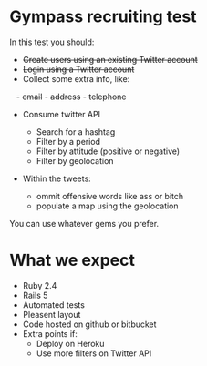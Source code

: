 # Gympass recruiting test
In this test you should:
- ~~Create users using an existing Twitter account~~
- ~~Login using a Twitter account~~
- Collect some extra info, like:

    - ~~email~~
    - ~~address~~
    - ~~telephone~~

-  Consume twitter API
    - Search for a hashtag
    - Filter by a period
    - Filter by attitude (positive or negative)
	- Filter by geolocation

- Within the tweets:
    - ommit offensive words like ass or bitch
    - populate a map using the geolocation

You can use whatever gems you prefer.

# What we expect
- Ruby 2.4
- Rails 5
- Automated tests
- Pleasent layout
- Code hosted on github or bitbucket
- Extra points if:
    - Deploy on Heroku
    - Use more filters on Twitter API
